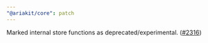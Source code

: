 ```yaml
---
"@ariakit/core": patch
---
```


Marked internal store functions as deprecated/experimental. ([#2316](https://github.com/ariakit/ariakit/pull/2316))
